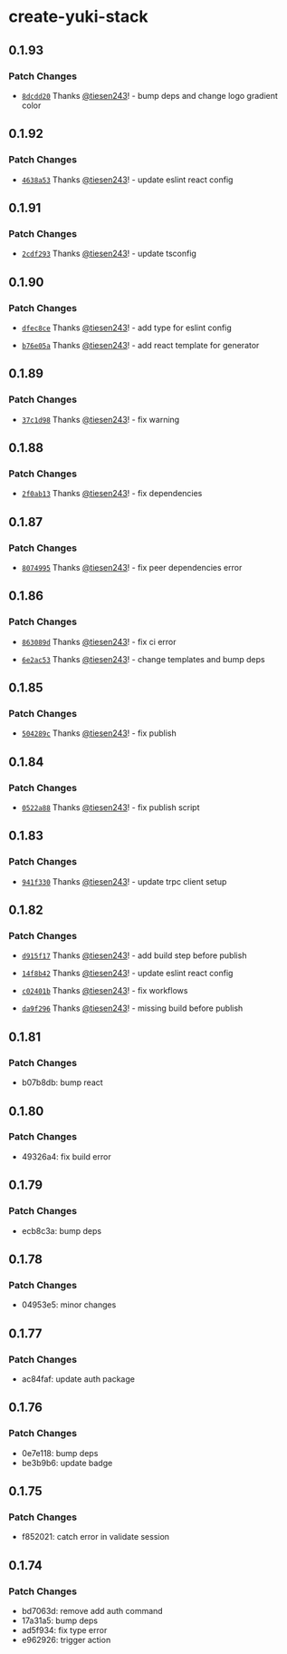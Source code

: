 # create-yuki-stack

## 0.1.93

### Patch Changes

- [`8dcdd20`](https://github.com/tiesen243/create-yuki-stack/commit/8dcdd20d615c6e2d24406c900b7fa9b6dea3c1e3) Thanks [@tiesen243](https://github.com/tiesen243)! - bump deps and change logo gradient color

## 0.1.92

### Patch Changes

- [`4638a53`](https://github.com/tiesen243/create-yuki-stack/commit/4638a5312fcf6d1289135a59b1b02205e2709f77) Thanks [@tiesen243](https://github.com/tiesen243)! - update eslint react config

## 0.1.91

### Patch Changes

- [`2cdf293`](https://github.com/tiesen243/create-yuki-stack/commit/2cdf293afea4fd965dce61641589da541efbf1cb) Thanks [@tiesen243](https://github.com/tiesen243)! - update tsconfig

## 0.1.90

### Patch Changes

- [`dfec8ce`](https://github.com/tiesen243/create-yuki-stack/commit/dfec8cef8f08217e4b15d7008f4955391e07f1be) Thanks [@tiesen243](https://github.com/tiesen243)! - add type for eslint config

- [`b76e05a`](https://github.com/tiesen243/create-yuki-stack/commit/b76e05ad4e7956b9f74514cd92143e5db15a8088) Thanks [@tiesen243](https://github.com/tiesen243)! - add react template for generator

## 0.1.89

### Patch Changes

- [`37c1d98`](https://github.com/tiesen243/create-yuki-stack/commit/37c1d98ed442b86f1470a5ad1a637208020fb6a5) Thanks [@tiesen243](https://github.com/tiesen243)! - fix warning

## 0.1.88

### Patch Changes

- [`2f0ab13`](https://github.com/tiesen243/create-yuki-stack/commit/2f0ab1363743d0c928cc44db2db920e1718c5915) Thanks [@tiesen243](https://github.com/tiesen243)! - fix dependencies

## 0.1.87

### Patch Changes

- [`8074995`](https://github.com/tiesen243/create-yuki-stack/commit/8074995da3da98ef1e1f64df4f1b95fd26f32376) Thanks [@tiesen243](https://github.com/tiesen243)! - fix peer dependencies error

## 0.1.86

### Patch Changes

- [`863089d`](https://github.com/tiesen243/create-yuki-stack/commit/863089db247dd1a15e35c3f8ffc553a974de148d) Thanks [@tiesen243](https://github.com/tiesen243)! - fix ci error

- [`6e2ac53`](https://github.com/tiesen243/create-yuki-stack/commit/6e2ac5328f2ced5b9bfa97544f889a9e5288af1c) Thanks [@tiesen243](https://github.com/tiesen243)! - change templates and bump deps

## 0.1.85

### Patch Changes

- [`504289c`](https://github.com/tiesen243/create-yuki-stack/commit/504289c71c334d8c414fadebe6dbdb3e2353b769) Thanks [@tiesen243](https://github.com/tiesen243)! - fix publish

## 0.1.84

### Patch Changes

- [`0522a88`](https://github.com/tiesen243/create-yuki-stack/commit/0522a88ccfc656b2cbb6153acf7209cd7664f58a) Thanks [@tiesen243](https://github.com/tiesen243)! - fix publish script

## 0.1.83

### Patch Changes

- [`941f330`](https://github.com/tiesen243/create-yuki-stack/commit/941f3300fd95f2100cd36dfb133b8e5b01a59abc) Thanks [@tiesen243](https://github.com/tiesen243)! - update trpc client setup

## 0.1.82

### Patch Changes

- [`d915f17`](https://github.com/tiesen243/create-yuki-stack/commit/d915f17ed4e0f8473b800edb73e467f5f1c0a12f) Thanks [@tiesen243](https://github.com/tiesen243)! - add build step before publish

- [`14f8b42`](https://github.com/tiesen243/create-yuki-stack/commit/14f8b427c696bae7269b6042ceb20cf1ac5b9ee6) Thanks [@tiesen243](https://github.com/tiesen243)! - update eslint react config

- [`c02401b`](https://github.com/tiesen243/create-yuki-stack/commit/c02401b3095ca2e652dfa8fac7856588a058c44b) Thanks [@tiesen243](https://github.com/tiesen243)! - fix workflows

- [`da9f296`](https://github.com/tiesen243/create-yuki-stack/commit/da9f296ffc320f08b754fe956d1b45cd4d57f71b) Thanks [@tiesen243](https://github.com/tiesen243)! - missing build before publish

## 0.1.81

### Patch Changes

- b07b8db: bump react

## 0.1.80

### Patch Changes

- 49326a4: fix build error

## 0.1.79

### Patch Changes

- ecb8c3a: bump deps

## 0.1.78

### Patch Changes

- 04953e5: minor changes

## 0.1.77

### Patch Changes

- ac84faf: update auth package

## 0.1.76

### Patch Changes

- 0e7e118: bump deps
- be3b9b6: update badge

## 0.1.75

### Patch Changes

- f852021: catch error in validate session

## 0.1.74

### Patch Changes

- bd7063d: remove add auth command
- 17a31a5: bump deps
- ad5f934: fix type error
- e962926: trigger action
